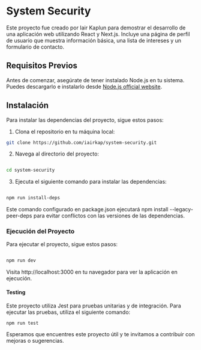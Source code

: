 # System Security

Este proyecto fue creado por Iair Kaplun para demostrar el desarrollo de una aplicación web utilizando React y Next.js. Incluye una página de perfil de usuario que muestra información básica, una lista de intereses y un formulario de contacto.

## Requisitos Previos

Antes de comenzar, asegúrate de tener instalado Node.js en tu sistema. Puedes descargarlo e instalarlo desde [Node.js official website](https://nodejs.org/).

## Instalación

Para instalar las dependencias del proyecto, sigue estos pasos:

1. Clona el repositorio en tu máquina local:

```bash
git clone https://github.com/iairkap/system-security.git

```

2. Navega al directorio del proyecto:

```bash

cd system-security

```

3. Ejecuta el siguiente comando para instalar las dependencias:

```bash

npm run install-deps

```

Este comando configurado en package.json ejecutará npm install --legacy-peer-deps para evitar conflictos con las versiones de las dependencias.

### Ejecución del Proyecto

Para ejecutar el proyecto, sigue estos pasos:

```bash

npm run dev


```

Visita http://localhost:3000 en tu navegador para ver la aplicación en ejecución.

#### Testing

Este proyecto utiliza Jest para pruebas unitarias y de integración. Para ejecutar las pruebas, utiliza el siguiente comando:

```bash
npm run test
```

Esperamos que encuentres este proyecto útil y te invitamos a contribuir con mejoras o sugerencias.
